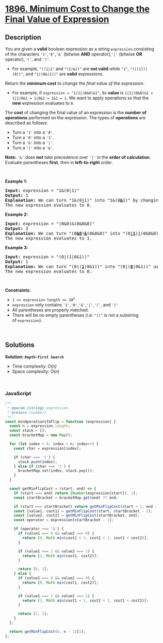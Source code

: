 # [1896. Minimum Cost to Change the Final Value of Expression](https://leetcode.com/problems/minimum-cost-to-change-the-final-value-of-expression)

## Description

<div class="elfjS" data-track-load="description_content"><p>You are given a <strong>valid</strong> boolean expression as a string <code>expression</code> consisting of the characters <code>'1'</code>,<code>'0'</code>,<code>'&amp;'</code> (bitwise <strong>AND</strong> operator),<code>'|'</code> (bitwise <strong>OR</strong> operator),<code>'('</code>, and <code>')'</code>.</p>

<ul>
	<li>For example, <code>"()1|1"</code> and <code>"(1)&amp;()"</code> are <strong>not valid</strong> while <code>"1"</code>, <code>"(((1))|(0))"</code>, and <code>"1|(0&amp;(1))"</code> are <strong>valid</strong> expressions.</li>
</ul>

<p>Return<em> the <strong>minimum cost</strong> to change the final value of the expression</em>.</p>

<ul>
	<li>For example, if <code>expression = "1|1|(0&amp;0)&amp;1"</code>, its <strong>value</strong> is <code>1|1|(0&amp;0)&amp;1 = 1|1|0&amp;1 = 1|0&amp;1 = 1&amp;1 = 1</code>. We want to apply operations so that the<strong> new</strong> expression evaluates to <code>0</code>.</li>
</ul>

<p>The <strong>cost</strong> of changing the final value of an expression is the <strong>number of operations</strong> performed on the expression. The types of <strong>operations</strong> are described as follows:</p>

<ul>
	<li>Turn a <code>'1'</code> into a <code>'0'</code>.</li>
	<li>Turn a <code>'0'</code> into a <code>'1'</code>.</li>
	<li>Turn a <code>'&amp;'</code> into a <code>'|'</code>.</li>
	<li>Turn a <code>'|'</code> into a <code>'&amp;'</code>.</li>
</ul>

<p><strong>Note:</strong> <code>'&amp;'</code> does <strong>not</strong> take precedence over <code>'|'</code> in the <strong>order of calculation</strong>. Evaluate parentheses <strong>first</strong>, then in <strong>left-to-right</strong> order.</p>

<p>&nbsp;</p>
<p><strong class="example">Example 1:</strong></p>

<pre><strong>Input:</strong> expression = "1&amp;(0|1)"
<strong>Output:</strong> 1
<strong>Explanation:</strong> We can turn "1&amp;(0<u><strong>|</strong></u>1)" into "1&amp;(0<u><strong>&amp;</strong></u>1)" by changing the '|' to a '&amp;' using 1 operation.
The new expression evaluates to 0. 
</pre>

<p><strong class="example">Example 2:</strong></p>

<pre><strong>Input:</strong> expression = "(0&amp;0)&amp;(0&amp;0&amp;0)"
<strong>Output:</strong> 3
<strong>Explanation:</strong> We can turn "(0<u><strong>&amp;0</strong></u>)<strong><u>&amp;</u></strong>(0&amp;0&amp;0)" into "(0<u><strong>|1</strong></u>)<u><strong>|</strong></u>(0&amp;0&amp;0)" using 3 operations.
The new expression evaluates to 1.
</pre>

<p><strong class="example">Example 3:</strong></p>

<pre><strong>Input:</strong> expression = "(0|(1|0&amp;1))"
<strong>Output:</strong> 1
<strong>Explanation:</strong> We can turn "(0|(<u><strong>1</strong></u>|0&amp;1))" into "(0|(<u><strong>0</strong></u>|0&amp;1))" using 1 operation.
The new expression evaluates to 0.</pre>

<p>&nbsp;</p>
<p><strong>Constraints:</strong></p>

<ul>
	<li><code>1 &lt;= expression.length &lt;= 10<sup>5</sup></code></li>
	<li><code>expression</code>&nbsp;only contains&nbsp;<code>'1'</code>,<code>'0'</code>,<code>'&amp;'</code>,<code>'|'</code>,<code>'('</code>, and&nbsp;<code>')'</code></li>
	<li>All parentheses&nbsp;are properly matched.</li>
	<li>There will be no empty parentheses (i.e:&nbsp;<code>"()"</code>&nbsp;is not a substring of&nbsp;<code>expression</code>).</li>
</ul>
</div>

<p>&nbsp;</p>

## Solutions

**Solution: `Depth-First Search`**

- Time complexity: <em>O(n)</em>
- Space complexity: <em>O(n)</em>

<p>&nbsp;</p>

### **JavaScript**

```js
/**
 * @param {string} expression
 * @return {number}
 */
const minOperationsToFlip = function (expression) {
  const n = expression.length;
  const stack = [];
  const bracketMap = new Map();

  for (let index = 0; index < n; index++) {
    const char = expression[index];

    if (char === '(') {
      stack.push(index);
    } else if (char === ')') {
      bracketMap.set(index, stack.pop());
    }
  }

  const getMinFlipCost = (start, end) => {
    if (start === end) return [Number(expression[start]), 1];
    const startBracket = bracketMap.get(end) ?? end;

    if (start === startBracket) return getMinFlipCost(start + 1, end - 1);
    const [value1, cost1] = getMinFlipCost(start, startBracket - 2);
    const [value2, cost2] = getMinFlipCost(startBracket, end);
    const operator = expression[startBracket - 1];

    if (operator === '&') {
      if (value1 === 0 && value2 === 0) {
        return [0, Math.min(cost1 + 1, cost2 + 1, cost1 + cost2)];
      }

      if (value1 === 1 && value2 === 1) {
        return [1, Math.min(cost1, cost2)];
      }

      return [0, 1];
    } else {
      if (value1 === 0 && value2 === 0) {
        return [0, Math.min(cost1, cost2)];
      }

      if (value1 === 1 && value2 === 1) {
        return [1, Math.min(cost1 + 1, cost2 + 1, cost1 + cost2)];
      }

      return [1, 1];
    }
  };

  return getMinFlipCost(0, n - 1)[1];
};
```
